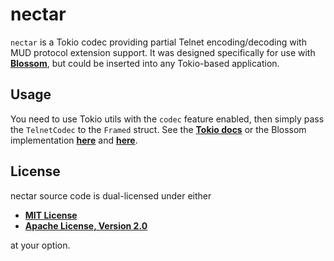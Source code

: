 # nectar

`nectar` is a Tokio codec providing partial Telnet encoding/decoding with MUD
protocol extension support. It was designed specifically for use with
**[Blossom](https://github.com/robertwayne/blossom)**, but could be inserted
into any Tokio-based application.

## Usage

You need to use Tokio utils with the  `codec` feature enabled, then simply pass
the `TelnetCodec` to the `Framed` struct. See the **[Tokio
docs](https://docs.rs/tokio-util/latest/tokio_util/codec/struct.Framed.html)**
or the Blossom implementation
**[here](https://github.com/robertwayne/blossom/blob/main/crates/blossom_core/src/connection.rs)**
and
**[here](https://github.com/robertwayne/blossom/blob/main/crates/blossom_core/src/telnet_handler.rs)**.

## License

nectar source code is dual-licensed under either

- **[MIT License](/docs/LICENSE-MIT)**
- **[Apache License, Version 2.0](/docs/LICENSE-APACHE)**

at your option.
